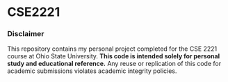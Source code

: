 # CSE2221
### Disclaimer

This repository contains my personal project completed for the CSE 2221 course at Ohio State University. **This code is intended solely for personal study and educational reference.** Any reuse or replication of this code for academic submissions violates academic integrity policies.
